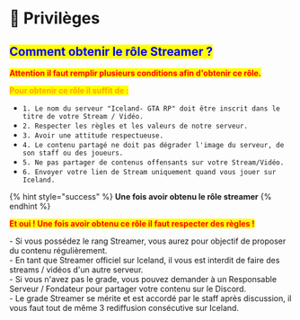 # 🤖 Privilèges

## <mark style="color:blue;">**Comment obtenir le rôle Streamer ?**</mark>

<mark style="color:red;">**Attention il faut remplir plusieurs conditions afin d'obtenir ce rôle.**</mark>

<mark style="color:orange;">**Pour obtenir ce rôle il suffit de :**</mark>&#x20;

* `1. Le nom du serveur "Iceland- GTA RP" doit être inscrit dans le titre de votre Stream / Vidéo.`
* `2. Respecter les règles et les valeurs de notre serveur.`
* `3. Avoir une attitude respectueuse.`
* `4. Le contenu partagé ne doit pas dégrader l'image du serveur, de son staff ou des joueurs.`
* `5. Ne pas partager de contenus offensants sur votre Stream/Vidéo.`
* `6. Envoyer votre lien de Stream uniquement quand vous jouer sur Iceland.`

{% hint style="success" %}
**Une fois avoir obtenu le rôle streamer**
{% endhint %}

<mark style="color:red;">**Et oui ! Une fois avoir obtenu ce rôle il faut respecter des règles !**</mark>

\- Si vous possédez le rang Streamer, vous aurez pour objectif de proposer du contenu régulièrement. \
\- En tant que Streamer officiel sur Iceland, il vous est interdit de faire des streams / vidéos d'un autre serveur. \
\- Si vous n'avez pas le grade, vous pouvez demander à un Responsable Serveur / Fondateur pour partager votre contenu sur le Discord.\
\- Le grade Streamer se mérite et est accordé par le staff après discussion, il vous faut tout de même 3 rediffusion consécutive sur Iceland.
